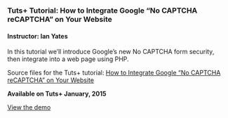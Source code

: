 ### Tuts+ Tutorial: How to Integrate Google “No CAPTCHA reCAPTCHA” on Your Website
#### Instructor: Ian Yates

In this tutorial we’ll introduce Google’s new No CAPTCHA form security, then integrate into a web page using PHP.

Source files for the Tuts+ tutorial: [How to Integrate Google “No CAPTCHA reCAPTCHA” on Your Website](http://webdesign.tutsplus.com/tutorials/how-to-integrate-google-no-captcha-recaptcha-on-your-website--cms-23024)

**Available on Tuts+ January, 2015**

[View the demo](http://source.tutsplus.com/webdesign/tutorials/047_google-recaptcha/)
